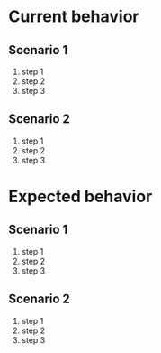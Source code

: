 <!--
 SPDX-FileCopyrightText: © 2024 Kyurenpoto <heal9179@gmail.com>
 SPDX-License-Identifier: MIT
-->

# Current behavior

## Scenario 1

1. step 1
2. step 2
3. step 3

## Scenario 2

1. step 1
2. step 2
3. step 3

# Expected behavior

## Scenario 1

1. step 1
2. step 2
3. step 3

## Scenario 2

1. step 1
2. step 2
3. step 3
